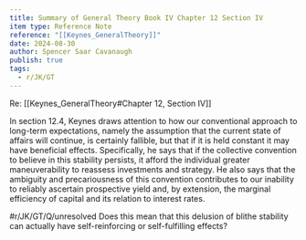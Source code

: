 ```yaml
---
title: Summary of General Theory Book IV Chapter 12 Section IV
item type: Reference Note
reference: "[[Keynes_GeneralTheory]]"
date: 2024-08-30
author: Spencer Saar Cavanaugh
publish: true
tags:
  - r/JK/GT
---
```

Re: [[Keynes_GeneralTheory#Chapter 12, Section IV]]

In section 12.4, Keynes draws attention to how our conventional approach to long-term expectations, namely the assumption that the current state of affairs will continue, is certainly fallible, but that if it is held constant it may have beneficial effects. Specifically, he says that if the collective convention to believe in this stability persists, it afford the individual greater maneuverability to reassess investments and strategy. He also says that the ambiguity and precariousness of this convention contributes to our inability to reliably ascertain prospective yield and, by extension, the marginal efficiency of capital and its relation to interest rates. 

#r/JK/GT/Q/unresolved  Does this mean that this delusion of blithe stability can actually have self-reinforcing or self-fulfilling effects?